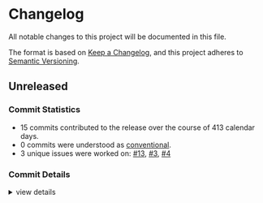 # Changelog

All notable changes to this project will be documented in this file.

The format is based on [Keep a Changelog](https://keepachangelog.com/en/1.0.0/),
and this project adheres to [Semantic Versioning](https://semver.org/spec/v2.0.0.html).

## Unreleased

### Commit Statistics

<csr-read-only-do-not-edit/>

 - 15 commits contributed to the release over the course of 413 calendar days.
 - 0 commits were understood as [conventional](https://www.conventionalcommits.org).
 - 3 unique issues were worked on: [#13](https://github.com/kiibohd/kiibohd-core/issues/13), [#3](https://github.com/kiibohd/kiibohd-core/issues/3), [#4](https://github.com/kiibohd/kiibohd-core/issues/4)

### Commit Details

<csr-read-only-do-not-edit/>

<details><summary>view details</summary>

 * **[#13](https://github.com/kiibohd/kiibohd-core/issues/13)**
    - Add keywords and categories to all the Cargo.toml (and fix a few typos) ([`4553cb4`](https://github.com/kiibohd/kiibohd-core/commit/4553cb456ab7df2e2874f03e385166e062787375))
 * **[#3](https://github.com/kiibohd/kiibohd-core/issues/3)**
    - Added a few event conversions and carried out some refactoring ([`51aa09f`](https://github.com/kiibohd/kiibohd-core/commit/51aa09f0c59135d82bbc813103b11f3b5dfb0234))
 * **[#4](https://github.com/kiibohd/kiibohd-core/issues/4)**
    - Conversions for animations and led ([`2b09501`](https://github.com/kiibohd/kiibohd-core/commit/2b095013128063d9920c65fb8c74d43ceebae5cb))
 * **Uncategorized**
    - Initial CHANGELOG.md ([`04edeeb`](https://github.com/kiibohd/kiibohd-core/commit/04edeebcb78d924d4b139b56c0b513633f7f95cc))
    - Update is31fl3743b and fix clippy warnings ([`f125eed`](https://github.com/kiibohd/kiibohd-core/commit/f125eed08a1b2d390b7b8d2fa563aeb2d5759b7e))
    - Fix clippy lints ([`6d404e5`](https://github.com/kiibohd/kiibohd-core/commit/6d404e561abd569c609af0e03716bb79e9cdeb24))
    - Update defmt configurations ([`58c3aac`](https://github.com/kiibohd/kiibohd-core/commit/58c3aac6996ba72a24c12910e7875ecd2f6be969))
    - Update README.md ([`f38eab7`](https://github.com/kiibohd/kiibohd-core/commit/f38eab7ac896e237a875d1280b276559ec79c641))
    - Adding no-std keywords ([`59254c5`](https://github.com/kiibohd/kiibohd-core/commit/59254c5018132cb379790e6e0df6dc02f75b7c0f))
    - Updating Cargo.toml files to publish initial crates ([`e18dafb`](https://github.com/kiibohd/kiibohd-core/commit/e18dafb3802406146f6f70b522418d1139cec09c))
    - Adding README for kll-hid ([`c346a26`](https://github.com/kiibohd/kiibohd-core/commit/c346a26508814c336b7fd2970d4ce54f18ccc184))
    - Initial generic kll -> kll-core validation test ([`0aa8806`](https://github.com/kiibohd/kiibohd-core/commit/0aa8806e5cfb9b811a2958c1b590a3e0d4f4bdfe))
    - Updating to defmt 0.3 ([`831f49e`](https://github.com/kiibohd/kiibohd-core/commit/831f49e1e4d8a3026417544604208a1b4a8243a1))
    - Upating to 2021 edition ([`ea8ed92`](https://github.com/kiibohd/kiibohd-core/commit/ea8ed9259590c31456b11eba01abdd4a8138bf32))
    - Initial skeleton of kll-core implementation ([`025dcea`](https://github.com/kiibohd/kiibohd-core/commit/025dceaa4c3e311de4ab34679b1f7fa0a2a1f84e))
</details>

